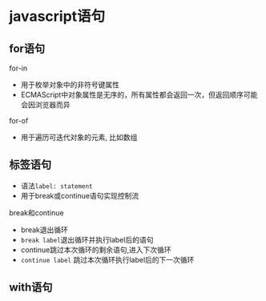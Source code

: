 # javascript语句

## for语句

for-in

- 用于枚举对象中的非符号键属性
- ECMAScript中对象属性是无序的，所有属性都会返回一次，但返回顺序可能会因浏览器而异

for-of

- 用于遍历可迭代对象的元素, 比如数组

## 标签语句

- 语法`label: statement`
- 用于break或continue语句实现控制流

break和continue

- break退出循环
- `break label`退出循环并执行label后的语句
- continue跳过本次循环的剩余语句,进入下次循环
- `continue label` 跳过本次循环执行label后的下一次循环

## with语句

